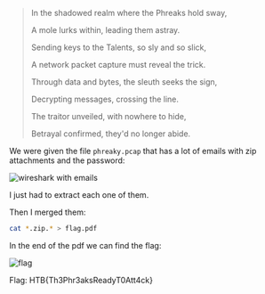 > In the shadowed realm where the Phreaks hold sway,
>
> A mole lurks within, leading them astray.
>
> Sending keys to the Talents, so sly and so slick,
>
> A network packet capture must reveal the trick.
>
> Through data and bytes, the sleuth seeks the sign,
>
> Decrypting messages, crossing the line.
>
> The traitor unveiled, with nowhere to hide,
>
> Betrayal confirmed, they'd no longer abide.

We were given the file `phreaky.pcap` that has a lot of emails with zip attachments and the password:

![wireshark with emails](/img/phreak_wireshark.png)

I just had to extract each one of them.

Then I merged them:

```bash
cat *.zip.* > flag.pdf
```

In the end of the pdf we can find the flag:

![flag](/img/phreak_flag.png)

Flag: HTB{Th3Phr3aksReadyT0Att4ck}

